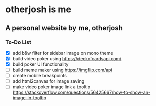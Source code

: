 # otherjosh is me
## A personal website by me, otherjosh

### To-Do List
- [x] add b&w filter for sidebar image on mono theme
- [x] build video poker using https://deckofcardsapi.com/
- [x] build poker UI functionality
- [ ] build meme maker using https://imgflip.com/api
- [ ] create mobile breakpoints
- [ ] add html2canvas for image saving
- [ ] make video poker image link a tooltip https://stackoverflow.com/questions/56425667/how-to-show-an-image-in-tooltip